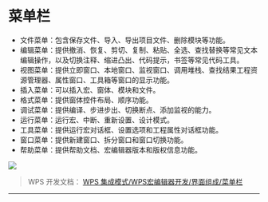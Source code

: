 # 菜单栏

- 文件菜单：包含保存文件、导入、导出项目文件、删除模块等功能。
- 编辑菜单：提供撤消、恢复、剪切、复制、粘贴、全选、查找替换等常见文本编辑操作，以及切换注释、缩进凸出、代码提示，书签等常见代码工具。
- 视图菜单：提供立即窗口、本地窗口、监视窗口、调用堆栈、查找结果工程资源管理器、属性窗口、工具箱等窗口的显示功能。
- 插入菜单：可以插入宏、窗体、模块和文件。
- 格式菜单：提供窗体控件布局、顺序功能。
- 调试菜单：提供编译、步进步出、切换断点、添加监视的能力。
- 运行菜单：运行宏、中断、重新设置、设计模式。
- 工具菜单：提供运行宏对话框、设置选项和工程属性对话框功能。
- 窗口菜单：提供新建窗口、拆分窗口和窗口切换功能。
- 帮助菜单：提供帮助文档、宏编辑器版本和版权信息功能。

![](Base64图像/Base64图像27来自_WPS%20集成模式_WPS宏编辑器开发_界面组成_菜单栏.png)

> WPS 开发文档： [WPS 集成模式/WPS宏编辑器开发/界面组成/菜单栏](https://qn.cache.wpscdn.cn/encs/doc/office_v19/topics/WPS%20%E9%9B%86%E6%88%90%E6%A8%A1%E5%BC%8F/WPS%E5%AE%8F%E7%BC%96%E8%BE%91%E5%99%A8%E5%BC%80%E5%8F%91/%E7%95%8C%E9%9D%A2%E7%BB%84%E6%88%90/%E8%8F%9C%E5%8D%95%E6%A0%8F.html)

------------------------------------------------------------------------
